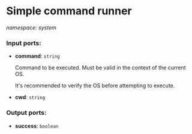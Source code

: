 # Simple command runner

_namespace: system_

### Input ports:

* __command__: ` string `

    Command to be executed. Must be valid in the context of the current OS.
    
    It's recommended to verify the OS before attempting to execute.


* __cwd__: ` string `

### Output ports:

* __success__: ` boolean `

